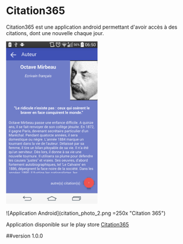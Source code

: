 # Citation365
Citation365 est une application android permettant d'avoir accès à des citations, dont une nouvelle chaque jour.

<img src="citation_photo_1.png" alt="Citation365" style="width: 250px;"/>

![Application Android](citation_photo_2.png =250x "Citation 365")

Application disponible sur le play store [Citation365](https://play.google.com/store/apps/details?id=com.citation.emmanuel.citation365)

##version
1.0.0
